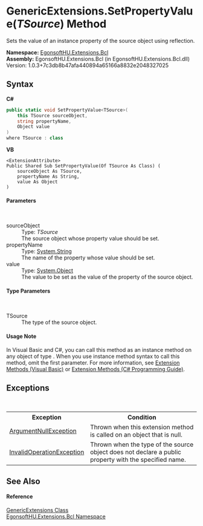 # GenericExtensions.SetPropertyValue(*TSource*) Method 
 

Sets the value of an instance property of the source object using reflection.

**Namespace:**&nbsp;<a href="N_EgonsoftHU_Extensions_Bcl.md">EgonsoftHU.Extensions.Bcl</a><br />**Assembly:**&nbsp;EgonsoftHU.Extensions.Bcl (in EgonsoftHU.Extensions.Bcl.dll) Version: 1.0.3+7c3db8b47afa440894a65166a8832e2048327025

## Syntax

**C#**<br />
``` C#
public static void SetPropertyValue<TSource>(
	this TSource sourceObject,
	string propertyName,
	Object value
)
where TSource : class

```

**VB**<br />
``` VB
<ExtensionAttribute>
Public Shared Sub SetPropertyValue(Of TSource As Class) ( 
	sourceObject As TSource,
	propertyName As String,
	value As Object
)
```


#### Parameters
&nbsp;<dl><dt>sourceObject</dt><dd>Type: *TSource*<br />The source object whose property value should be set.</dd><dt>propertyName</dt><dd>Type: <a href="https://docs.microsoft.com/dotnet/api/system.string" target="_blank" rel="noopener noreferrer">System.String</a><br />The name of the property whose value should be set.</dd><dt>value</dt><dd>Type: <a href="https://docs.microsoft.com/dotnet/api/system.object" target="_blank" rel="noopener noreferrer">System.Object</a><br />The value to be set as the value of the property of the source object.</dd></dl>

#### Type Parameters
&nbsp;<dl><dt>TSource</dt><dd>The type of the source object.</dd></dl>

#### Usage Note
In Visual Basic and C#, you can call this method as an instance method on any object of type . When you use instance method syntax to call this method, omit the first parameter. For more information, see <a href="https://docs.microsoft.com/dotnet/visual-basic/programming-guide/language-features/procedures/extension-methods" target="_blank" rel="noopener noreferrer">Extension Methods (Visual Basic)</a> or <a href="https://docs.microsoft.com/dotnet/csharp/programming-guide/classes-and-structs/extension-methods" target="_blank" rel="noopener noreferrer">Extension Methods (C# Programming Guide)</a>.

## Exceptions
&nbsp;<table><tr><th>Exception</th><th>Condition</th></tr><tr><td><a href="https://docs.microsoft.com/dotnet/api/system.argumentnullexception" target="_blank" rel="noopener noreferrer">ArgumentNullException</a></td><td>Thrown when this extension method is called on an object that is null.</td></tr><tr><td><a href="https://docs.microsoft.com/dotnet/api/system.invalidoperationexception" target="_blank" rel="noopener noreferrer">InvalidOperationException</a></td><td>Thrown when the type of the source object does not declare a public property with the specified name.</td></tr></table>

## See Also


#### Reference
<a href="T_EgonsoftHU_Extensions_Bcl_GenericExtensions.md">GenericExtensions Class</a><br /><a href="N_EgonsoftHU_Extensions_Bcl.md">EgonsoftHU.Extensions.Bcl Namespace</a><br />